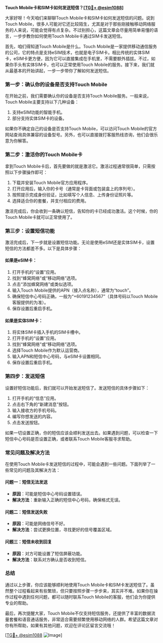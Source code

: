 **Touch Mobile卡和SIM卡如何发送短信？[[TG💪+ @esim1088](https://t.me/s/esim1088)]**

大家好呀！今天咱们来聊聊Touch Mobile卡和SIM卡如何发送短信的问题。说到Touch Mobile，很多人可能对它还比较陌生，尤其是对于那些刚接触移动网络服务的人来说，可能会觉得有点复杂。不过别担心，这篇文章会尽量用简单易懂的语言，一步步教你如何使用Touch Mobile卡通过SIM卡发送短信。

首先，咱们得知道Touch Mobile是什么。Touch Mobile是一家提供移动通信服务的公司，它的特点是支持eSIM技术，也就是电子SIM卡。相比传统的实体SIM卡，eSIM卡更方便，因为它可以直接集成在手机里，不需要额外插拔。不过，如果你手头有实体SIM卡，也可以正常使用Touch Mobile的服务。接下来，我们就从最基本的开始讲起，一步一步带你了解如何发送短信。

### **第一步：确认你的设备是否支持Touch Mobile**
在开始之前，我们需要确认你的设备是否支持Touch Mobile服务。一般来说，Touch Mobile主要支持以下几种设备：

1. 支持eSIM功能的智能手机。
2. 部分支持实体SIM卡的设备。

如果你不确定自己的设备是否支持Touch Mobile，可以访问Touch Mobile的官方网站查询具体兼容的设备型号。另外，也可以直接拨打客服热线咨询，他们会很乐意为你解答。

### **第二步：激活你的Touch Mobile卡**
拿到Touch Mobile卡后，首先要做的就是激活它。激活过程通常很简单，只需按照以下步骤操作即可：

1. 下载并安装Touch Mobile官方应用程序。
2. 打开应用后，输入你的卡号（通常是卡背面或包装盒上的序列号）。
3. 按照提示完成身份验证，比如填写个人信息、上传身份证照片等。
4. 选择适合你的套餐，并支付相应的费用。

激活完成后，你会收到一条确认短信，告知你的卡已经成功激活。这个时候，你的Touch Mobile卡就可以正常使用了。

### **第三步：设置短信功能**
激活完成后，下一步就是设置短信功能。无论是使用eSIM还是实体SIM卡，设置短信的方法都差不多。以下是具体步骤：

#### **如果是eSIM卡：**
1. 打开手机的“设置”应用。
2. 找到“蜂窝网络”或“移动网络”选项。
3. 点击“添加蜂窝网络”或类似选项。
4. 输入Touch Mobile提供的APN（接入点名称），通常为“touch”。
5. 确保短信中心号码正确，一般为“+60191234567”（具体号码以Touch Mobile客服提供的为准）。
6. 保存设置后重启手机。

#### **如果是实体SIM卡：**
1. 将实体SIM卡插入手机的SIM卡槽中。
2. 打开手机的“设置”应用。
3. 找到“蜂窝网络”或“移动网络”选项。
4. 选择Touch Mobile作为默认运营商。
5. 输入APN和短信中心号码，与eSIM卡设置相同。
6. 保存设置后重启手机。

### **第四步：发送短信**
设置好短信功能后，我们就可以开始发送短信了。发送短信的具体步骤如下：

1. 打开手机的“信息”应用。
2. 点击右下角的“新建消息”按钮。
3. 输入接收方的手机号码。
4. 编写你想发送的内容。
5. 点击发送按钮。

如果一切设置正确，你的短信应该会顺利发送出去。如果遇到问题，可以检查一下短信中心号码是否设置正确，或者联系Touch Mobile客服寻求帮助。

### **常见问题及解决方法**
在使用Touch Mobile卡发送短信的过程中，可能会遇到一些问题。下面列举了一些常见的问题及其解决方法：

#### **问题一：短信无法发送**
- **原因**：可能是短信中心号码设置错误。
- **解决方法**：重新输入正确的短信中心号码，确保格式无误。

#### **问题二：短信发送失败**
- **原因**：可能是网络信号不好。
- **解决方法**：尝试更换位置，寻找更好的信号覆盖区域。

#### **问题三：短信未收到回复**
- **原因**：对方可能设置了短信屏蔽功能。
- **解决方法**：联系对方确认是否收到短信。

### **总结**
通过以上步骤，你应该能够顺利地使用Touch Mobile卡和SIM卡发送短信了。虽然整个过程看起来有些繁琐，但只要按照步骤一步步来，其实并不难。如果你在操作过程中遇到任何问题，都可以随时联系Touch Mobile的客服，他们会为你提供专业的帮助。

最后，再次提醒大家，Touch Mobile不仅支持短信服务，还提供了丰富的数据流量套餐和语音通话服务，非常适合需要频繁使用移动网络的人群。希望这篇文章对你有所帮助，如果有其他问题，欢迎在评论区留言交流哦！

[[TG💪+ @esim1088](https://t.me/s/esim1088) ![Image](https://i.postimg.cc/4NQfJmqS/Snipaste-2025-05-13-00-14-12.png)]
